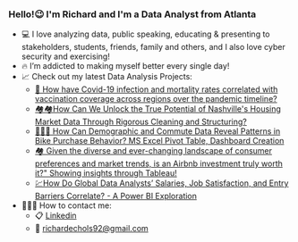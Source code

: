 ### Hello!😉 I'm Richard and I'm a Data Analyst from Atlanta
* 💻 I love analyzing data, public speaking, educating & presenting to stakeholders, students, friends, family and others, and I also love cyber security and exercising!
* 🔥 I’m addicted to making myself better every single day!
* 📈 Check out my latest Data Analysis Projects:
    * [🦠 How have Covid-19 infection and mortality rates correlated with vaccination coverage across regions over the pandemic timeline?](https://github.com/RichardEchols/How-have-Covid-19-infection-and-mortality-rates-correlated-with-vaccination-coverage-across-regions-)
    * [🏘️🏘️How Can We Unlock the True Potential of Nashville's Housing Market Data Through Rigorous Cleaning and Structuring?](https://github.com/RichardEchols/nashvillehousingproject/tree/main)
    * [🚴🏿‍♂️ How Can Demographic and Commute Data Reveal Patterns in Bike Purchase Behavior? MS Excel Pivot Table, Dashboard Creation](https://github.com/RichardEchols/BikepurchasebehaviorMSExcel)
    * [🏘️ Given the diverse and ever-changing landscape of consumer preferences and market trends, is an Airbnb investment truly worth it?" Showing insights through Tableau!](https://github.com/RichardEchols/AirbnbWorth)
    * [💹How Do Global Data Analysts’ Salaries, Job Satisfaction, and Entry Barriers Correlate? - A Power BI Exploration](https://github.com/RichardEchols/DataAnalystSurveyPowerBI)
* 👨🏿‍💼 How to contact me:
    * 📋 [Linkedin](https://www.linkedin.com/in/richard-echols/)
    * 📧 richardechols92@gmail.com
